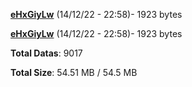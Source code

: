 [**eHxGiyLw**](/data/eHxGiyLw.txt) (14/12/22 - 22:58)- 1923 bytes

[**eHxGiyLw**](/data/eHxGiyLw.txt) (14/12/22 - 22:58)- 1923 bytes

**Total Datas**: 9017

**Total Size**: 54.51 MB / 54.5 MB